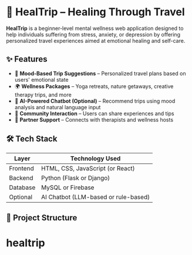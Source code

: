 # 🌿 HealTrip – Healing Through Travel

**HealTrip** is a beginner-level mental wellness web application designed to help individuals suffering from stress, anxiety, or depression by offering personalized travel experiences aimed at emotional healing and self-care.

## ✨ Features

- 🧠 **Mood-Based Trip Suggestions** – Personalized travel plans based on users' emotional state
- 🌍 **Wellness Packages** – Yoga retreats, nature getaways, creative therapy trips, and more
- 💬 **AI-Powered Chatbot (Optional)** – Recommend trips using mood analysis and natural language input
- 👥 **Community Interaction** – Users can share experiences and tips
- 💼 **Partner Support** – Connects with therapists and wellness hosts

## 🛠️ Tech Stack

| Layer      | Technology Used        |
|------------|------------------------|
| Frontend   | HTML, CSS, JavaScript (or React) |
| Backend    | Python (Flask or Django) |
| Database   | MySQL or Firebase      |
| Optional   | AI Chatbot (LLM-based or rule-based) |

## 🧱 Project Structure

# healtrip

